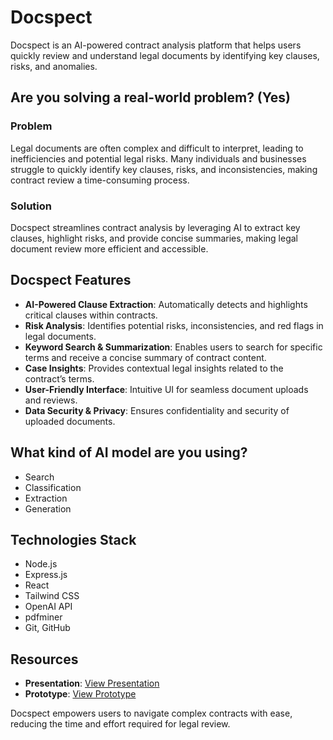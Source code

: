 # Docspect

Docspect is an AI-powered contract analysis platform that helps users quickly review and understand legal documents by identifying key clauses, risks, and anomalies.

## Are you solving a real-world problem? (Yes)

### Problem
Legal documents are often complex and difficult to interpret, leading to inefficiencies and potential legal risks. Many individuals and businesses struggle to quickly identify key clauses, risks, and inconsistencies, making contract review a time-consuming process.

### Solution
Docspect streamlines contract analysis by leveraging AI to extract key clauses, highlight risks, and provide concise summaries, making legal document review more efficient and accessible.

## Docspect Features
- **AI-Powered Clause Extraction**: Automatically detects and highlights critical clauses within contracts.
- **Risk Analysis**: Identifies potential risks, inconsistencies, and red flags in legal documents.
- **Keyword Search & Summarization**: Enables users to search for specific terms and receive a concise summary of contract content.
- **Case Insights**: Provides contextual legal insights related to the contract’s terms.
- **User-Friendly Interface**: Intuitive UI for seamless document uploads and reviews.
- **Data Security & Privacy**: Ensures confidentiality and security of uploaded documents.

## What kind of AI model are you using? 
- Search
- Classification
- Extraction
- Generation

## Technologies Stack
- Node.js
- Express.js
- React
- Tailwind CSS
- OpenAI API
- pdfminer
- Git, GitHub

## Resources
- **Presentation**: [View Presentation](https://docs.google.com/presentation/d/1TUqAsfeA1eUd9Pskq32ibZgPD6pXixMlOVwz5pt9aHs/edit#slide=id.p)
- **Prototype**: [View Prototype](https://www.figma.com/proto/apnH9V828nWSCeOGyCKtTq/Docspect-Prototype?node-id=1-4&p=f&t=f70eUyokoemXZolq-1&scaling=scale-down&content-scaling=fixed&page-id=0%3A1&starting-point-node-id=1%3A4)

Docspect empowers users to navigate complex contracts with ease, reducing the time and effort required for legal review.
